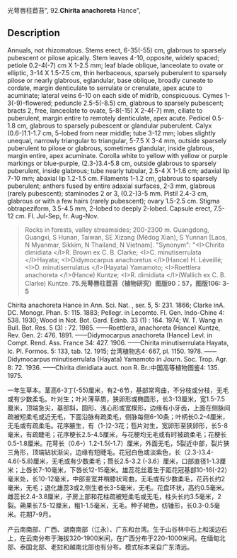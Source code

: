 光萼唇柱苣苔",
92.**Chirita anachoreta** Hance",

## Description
Annuals, not rhizomatous. Stems erect, 6-35(-55) cm, glabrous to sparsely pubescent or pilose apically. Stem leaves 4-10, opposite, widely spaced; petiole 0.2-4(-7) cm X 1-2.5 mm; leaf blade oblique, lanceolate to ovate or elliptic, 3-14 X 1.5-7.5 cm, thin herbaceous, sparsely puberulent to sparsely pilose or nearly glabrous, eglandular, base oblique, broadly cuneate to cordate, margin denticulate to serrulate or crenulate, apex acute to acuminate; lateral veins 6-10 on each side of midrib, conspicuous. Cymes 1-3(-9)-flowered; peduncle 2.5-5(-8.5) cm, glabrous to sparsely pubescent; bracts 2, free, lanceolate to ovate, 5-8(-15) X 2-4(-7) mm, ciliate to puberulent, margin entire to remotely denticulate, apex acute. Pedicel 0.5-1.8 cm, glabrous to sparsely pubescent or glandular puberulent. Calyx (0.6-)1.1-1.7 cm, 5-lobed from near middle; tube 3-12 mm; lobes slightly unequal, narrowly triangular to triangular, 5-7.5 X 3-4 mm, outside sparsely puberulent to pilose or glabrous, sometimes glandular, inside glabrous, margin entire, apex acuminate. Corolla white to yellow with yellow or purple markings or blue-purple, (2.3-)3.4-5.8 cm, outside glabrous to sparsely puberulent, inside glabrous; tube nearly tubular, 2.5-4 X 1-1.6 cm; adaxial lip 7-10 mm; abaxial lip 1.2-1.5 cm. Filaments 1-1.2 cm, glabrous to sparsely puberulent; anthers fused by entire adaxial surfaces, 2-3 mm, glabrous (rarely pubescent); staminodes 2 or 3, (0.2-)3-5 mm. Pistil 2.4-3 cm, glabrous or with a few hairs (rarely pubescent); ovary 1.5-2.5 cm. Stigma obtrapeziform, 3.5-4.5 mm, 2-lobed to deeply 2-lobed. Capsule erect, 7.5-12 cm. Fl. Jul-Sep, fr. Aug-Nov.

> Rocks in forests, valley streamsides; 200-2300 m. Guangdong, Guangxi, S Hunan, Taiwan, SE Xizang (Mêdog Xian), S Yunnan [Laos, N Myanmar, Sikkim, N Thailand, N Vietnam].
  "Synonym": "&lt;I&gt;Chirita dimidiata &lt;/I&gt;R. Brown ex C. B. Clarke; &lt;I&gt;C. minutiserrulata &lt;/I&gt;Hayata; &lt;I&gt;Didymocarpus anachoretus &lt;/I&gt;(Hance) H. Léveillé; &lt;I&gt;D. minutiserrulatus &lt;/I&gt;(Hayata) Yamamoto; &lt;I&gt;Roettlera anachoreta &lt;/I&gt;(Hance) Kuntze; &lt;I&gt;R. dimidiata &lt;/I&gt;(Wallich ex C. B. Clarke) Kuntze.
**75.光萼唇柱苣苔（植物研究）图版90：57，图版106: 3-5**

Chirita anachoreta Hance in Ann. Sci. Nat. , ser. 5, 5: 231. 1866; Clarke inA. DC. Monogr. Phan. 5: 115. 1883; Pellegr. in Lecomte. Fl. Gen. Indo-Chine 4: 538. 1930; Wood in Not. Bot. Gard. Edinb. 33 (1) : 164. 1974; W. T. Wang in Bull. Bot. Res. 5 (3) : 72. 1985. ——Roettlera, anachoreta (Hance) Kuntze, Rev. Gen. 2: 476. 1891. ——Didymocarpus anachoreta (Hance) Levl. in Compt. Rend. Ass. France 34: 427. 1906. ——Chirita minutiserrulata Hayata, Ic. Pl. Formos. 5: 133, tab. 12. 1915; 台湾植物志4: 667, pl. 1150. 1978. ——Didymocarpus minutiserrulata (Hayata) Yamamoto in Journ. Soc. Trop. Agr. 8: 72. 1936. ——Chirita dimidiata auct. non R. Br.:中国高等植物图鉴4: 135. 1975.

一年生草本。茎高6-3丁(-55)厘米，有2-6节，基部常弯曲，不分枝或分枝，无毛或有少数柔毛。叶对生；叶片薄草质，狭卵形或椭圆形，长3-13厘米，宽1.5-7.5厘米，顶端急尖，基部斜，圆形、浅心形或宽楔形，边缘有小牙齿，上面在侧脉间疏被短柔毛或近无毛，下面沿脉有疏柔毛，侧脉每侧6-10条；叶柄长0.2-4厘米，无毛或有疏柔毛。花序腋生，有（1-)2-3花；苞片对生，宽卵形至狭卵形，长5-8毫米，有疏睫毛；花序梗长2.5-4.5厘米，与花梗均无毛或有时被疏柔毛；花梗长0.5-1.8厘米。花萼长（0.6-）1.2-1.5(-1.7）厘米，外面无毛，5裂近中部，裂片狭三角形，顶端钻状渐尖，边缘有短睫毛。花冠白色或淡紫色，长（2.3-)3.4-4.6(-5.8)厘米，无毛或有少数柔毛；筒长2.5-3.2 (-3.6）厘米，口部直径1-1.3厘米；上唇长7-10毫米，下唇长12-15毫米。雄蕊花丝着生于距花冠基部10-16(-22）毫米处，长10-12毫米，中部变宽并稍膝状弯曲，无毛或有少数柔毛，花药长约2毫米，无毛；退化雄蕊3或2,侧生者长3-5毫米，无毛。花盘环状，高约0.5毫米。雌蕊长2.4-3.8厘米，子房上部和花柱疏被短柔毛或无毛，柱头长约3.5毫米，2裂。蒴果长7.5-12厘米，粗1-1.5毫米，无毛。种子褐色，纺锤形，长0.3-0.5毫米。花期7-9月。

产云南南部、广西、湖南南部（江永）、广东和台湾。生于山谷林中石上和溪边石上，在云南分布于海拔320-1900米间，在广西分布于220-1000米间。在缅甸北部、泰国北部、老挝和越南北部也有分布。模式标本采自广东清远。
